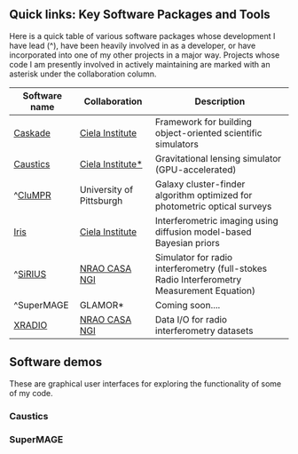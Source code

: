 ## Quick links: Key Software Packages and Tools

Here is a quick table of various software packages whose development I have lead (^), have been heavily involved in as a developer, or have incorporated into one of my other projects in a major way. Projects whose code I am presently involved in actively maintaining are marked with an asterisk under the collaboration column.

Software name | Collaboration | Description
--------------|-------------------|--------
[Caskade](https://caskade.readthedocs.io/en/latest/intro.html#) | [Ciela Institute](https://ciela.science/) | Framework for building object-oriented scientific simulators
[Caustics](https://caustics.readthedocs.io/en/latest/intro.html#) | [Ciela Institute*](https://ciela.science/) | Gravitational lensing simulator (GPU-accelerated)
^[CluMPR](https://github.com/mjyb16/CluMPR_DESI) | University of Pittsburgh | Galaxy cluster-finder algorithm optimized for photometric optical surveys
[Iris](https://github.com/EnceladeCandy/IRIS) | [Ciela Institute](https://ciela.science/) | Interferometric imaging using diffusion model-based Bayesian priors
^[SiRIUS](https://sirius-sim.readthedocs.io/en/latest/index.html) | [NRAO CASA NGI](https://github.com/casangi) | Simulator for radio interferometry (full-stokes Radio Interferometry Measurement Equation)
^SuperMAGE | GLAMOR* | Coming soon....
[XRADIO](https://xradio.readthedocs.io/en/latest/) | [NRAO CASA NGI](https://github.com/casangi) | Data I/O for radio interferometry datasets



## Software demos

These are graphical user interfaces for exploring the functionality of some of my code. 

### Caustics

### SuperMAGE
